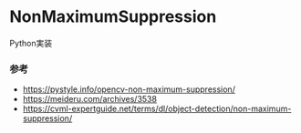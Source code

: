 # NonMaximumSuppression
Python実装  

### 参考
+ https://pystyle.info/opencv-non-maximum-suppression/
+ https://meideru.com/archives/3538
+ https://cvml-expertguide.net/terms/dl/object-detection/non-maximum-suppression/
